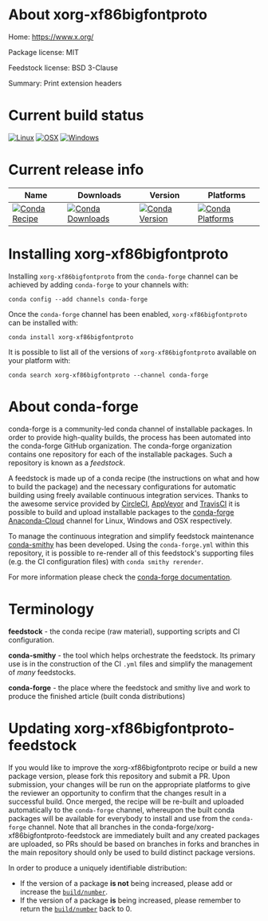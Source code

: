About xorg-xf86bigfontproto
===========================

Home: https://www.x.org/

Package license: MIT

Feedstock license: BSD 3-Clause

Summary: Print extension headers



Current build status
====================

[![Linux](https://img.shields.io/circleci/project/github/conda-forge/xorg-xf86bigfontproto-feedstock/master.svg?label=Linux)](https://circleci.com/gh/conda-forge/xorg-xf86bigfontproto-feedstock)
[![OSX](https://img.shields.io/travis/conda-forge/xorg-xf86bigfontproto-feedstock/master.svg?label=macOS)](https://travis-ci.org/conda-forge/xorg-xf86bigfontproto-feedstock)
[![Windows](https://img.shields.io/appveyor/ci/conda-forge/xorg-xf86bigfontproto-feedstock/master.svg?label=Windows)](https://ci.appveyor.com/project/conda-forge/xorg-xf86bigfontproto-feedstock/branch/master)

Current release info
====================

| Name | Downloads | Version | Platforms |
| --- | --- | --- | --- |
| [![Conda Recipe](https://img.shields.io/badge/recipe-xorg--xf86bigfontproto-green.svg)](https://anaconda.org/conda-forge/xorg-xf86bigfontproto) | [![Conda Downloads](https://img.shields.io/conda/dn/conda-forge/xorg-xf86bigfontproto.svg)](https://anaconda.org/conda-forge/xorg-xf86bigfontproto) | [![Conda Version](https://img.shields.io/conda/vn/conda-forge/xorg-xf86bigfontproto.svg)](https://anaconda.org/conda-forge/xorg-xf86bigfontproto) | [![Conda Platforms](https://img.shields.io/conda/pn/conda-forge/xorg-xf86bigfontproto.svg)](https://anaconda.org/conda-forge/xorg-xf86bigfontproto) |

Installing xorg-xf86bigfontproto
================================

Installing `xorg-xf86bigfontproto` from the `conda-forge` channel can be achieved by adding `conda-forge` to your channels with:

```
conda config --add channels conda-forge
```

Once the `conda-forge` channel has been enabled, `xorg-xf86bigfontproto` can be installed with:

```
conda install xorg-xf86bigfontproto
```

It is possible to list all of the versions of `xorg-xf86bigfontproto` available on your platform with:

```
conda search xorg-xf86bigfontproto --channel conda-forge
```


About conda-forge
=================

conda-forge is a community-led conda channel of installable packages.
In order to provide high-quality builds, the process has been automated into the
conda-forge GitHub organization. The conda-forge organization contains one repository
for each of the installable packages. Such a repository is known as a *feedstock*.

A feedstock is made up of a conda recipe (the instructions on what and how to build
the package) and the necessary configurations for automatic building using freely
available continuous integration services. Thanks to the awesome service provided by
[CircleCI](https://circleci.com/), [AppVeyor](https://www.appveyor.com/)
and [TravisCI](https://travis-ci.org/) it is possible to build and upload installable
packages to the [conda-forge](https://anaconda.org/conda-forge)
[Anaconda-Cloud](https://anaconda.org/) channel for Linux, Windows and OSX respectively.

To manage the continuous integration and simplify feedstock maintenance
[conda-smithy](https://github.com/conda-forge/conda-smithy) has been developed.
Using the ``conda-forge.yml`` within this repository, it is possible to re-render all of
this feedstock's supporting files (e.g. the CI configuration files) with ``conda smithy rerender``.

For more information please check the [conda-forge documentation](https://conda-forge.org/docs/).

Terminology
===========

**feedstock** - the conda recipe (raw material), supporting scripts and CI configuration.

**conda-smithy** - the tool which helps orchestrate the feedstock.
                   Its primary use is in the construction of the CI ``.yml`` files
                   and simplify the management of *many* feedstocks.

**conda-forge** - the place where the feedstock and smithy live and work to
                  produce the finished article (built conda distributions)


Updating xorg-xf86bigfontproto-feedstock
========================================

If you would like to improve the xorg-xf86bigfontproto recipe or build a new
package version, please fork this repository and submit a PR. Upon submission,
your changes will be run on the appropriate platforms to give the reviewer an
opportunity to confirm that the changes result in a successful build. Once
merged, the recipe will be re-built and uploaded automatically to the
`conda-forge` channel, whereupon the built conda packages will be available for
everybody to install and use from the `conda-forge` channel.
Note that all branches in the conda-forge/xorg-xf86bigfontproto-feedstock are
immediately built and any created packages are uploaded, so PRs should be based
on branches in forks and branches in the main repository should only be used to
build distinct package versions.

In order to produce a uniquely identifiable distribution:
 * If the version of a package **is not** being increased, please add or increase
   the [``build/number``](https://conda.io/docs/user-guide/tasks/build-packages/define-metadata.html#build-number-and-string).
 * If the version of a package **is** being increased, please remember to return
   the [``build/number``](https://conda.io/docs/user-guide/tasks/build-packages/define-metadata.html#build-number-and-string)
   back to 0.
